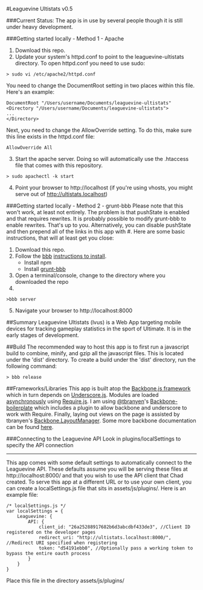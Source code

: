#Leaguevine Ultistats
v0.5

###Current Status:
The app is in use by several people though it is still under heavy development.

###Getting started locally - Method 1 - Apache
1.  Download this repo.
2.  Update your system's httpd.conf to point to the leaguevine-ultistats directory. To open httpd.conf you need to use sudo:
```
> sudo vi /etc/apache2/httpd.conf
```
You need to change the DocumentRoot setting in two places within this file. Here's an example:
```
DocumentRoot "/Users/username/Documents/leaguevine-ultistats"
<Directory "/Users/username/Documents/leaguevine-ultistats">
...
</Directory>
```
Next, you need to change the AllowOverride setting. To do this, make sure this line exists in the httpd.conf file:
```
AllowOverride All
```
3.  Start the apache server. Doing so will automatically use the .htaccess file that comes with this repository.
```
> sudo apachectl -k start
```
4.  Point your browser to http://localhost (if you're using vhosts, you might serve out of http://ultistats.localhost)

###Getting started locally - Method 2 - grunt-bbb
Please note that this won't work, at least not entirely. The problem is that pushState is enabled and that requires rewrites.
It is probably possible to modify grunt-bbb to enable rewrites. That's up to you.
Alternatively, you can disable pushState and then prepend all of the links in this app with #. Here are some basic instructions, that will at least get you close:

1.  Download this repo.
2.  Follow the [bbb](https://github.com/tbranyen/backbone-boilerplate) [instructions to install](https://github.com/tbranyen/backbone-boilerplate/wiki/Installation).
    * Install npm
    * Install [grunt-bbb](https://github.com/backbone-boilerplate/grunt-bbb)
3.  Open a terminal/console, change to the directory where you downloaded the repo
4.  
```
>bbb server
```
5.  Navigate your browser to http://localhost:8000

##Summary
Leaguevine Ultistats (lvus) is a Web App targeting mobile devices for tracking gameplay statistics in the sport of Ultimate.
It is in the early stages of development.

##Build
The recommended way to host this app is to first run a javascript build to combine, minify, and gzip all the javascript files. This is located under the 'dist' directory. To create a build under the 'dist' directory, run the following command:
```
> bbb release
```

##Frameworks/Libraries
This app is built atop the [Backbone.js framework](http://documentcloud.github.com/backbone/) which in turn depends on [Underscore.js](http://documentcloud.github.com/underscore/).
Modules are loaded [asynchronously](http://requirejs.org/docs/whyamd.html) using [Require.js](http://requirejs.org/docs/api.html).
I am using [@tbranyen](http://twitter.com/tbranyen)'s [Backbone-boilerplate](https://github.com/tbranyen/backbone-boilerplate) which includes a plugin to allow backbone and underscore to work with Require.
Finally, laying out views on the page is assisted by tbranyen's [Backbone.LayoutManager](https://github.com/tbranyen/backbone.layoutmanager).
Some more backbone documentation can be found [here](https://github.com/addyosmani/backbone-fundamentals/).

###Connecting to the Leaguevine API
Look in plugins/localSettings to specify the API connection

----
This app comes with some default settings to automatically connect to the Leaguevine API. These defaults assume you will be serving these files at http://localhost:8000/ and that you wish to use the API client that Chad created. To serve this app at a different URL or to use your own client, you can create a localSettings.js file that sits in assets/js/plugins/. Here is an example file:

    /* localSettings.js */
    var localSettings = {
        Leaguevine: {
            API: {
                client_id: "26a25288917682b6d3abcdbf433de3", //Client ID registered on the developer pages
                redirect_uri: "http://ultistats.localhost:8000/", //Redirect URI specified when registering
                token: "d54191ebb0", //Optionally pass a working token to bypass the entire oauth process
            }
        }
    }

Place this file in the directory assets/js/plugins/
